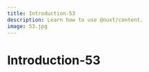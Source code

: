 ```yaml
---
title: Introduction-53
description: Learn how to use @nuxt/content.
image: 53.jpg
---
```


# Introduction-53

<article-image name="53.jpg" alt="サンプル画像"></article-image>
